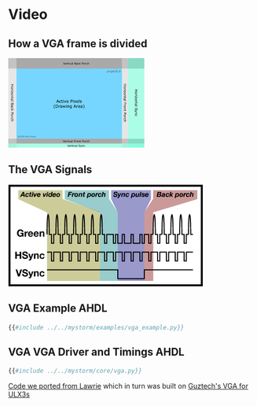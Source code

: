 # Video
## How a VGA frame is divided
![frame](visual_Frame.png)
## The VGA Signals
![signal](vga_frame.png)
## VGA Example AHDL
```python
{{#include ../../mystorm/examples/vga_example.py}}
```
## VGA VGA Driver and Timings AHDL
```python
{{#include ../../mystorm/core/vga.py}}
```
[Code we ported from Lawrie](https://github.com/lawrie/blackicemx_nmigen_examples/tree/main/simple_vga) which in turn was built on 
[Guztech's VGA for ULX3s](https://github.com/GuzTech/ulx3s-nmigen-examples/tree/master/dvi)